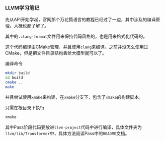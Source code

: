 ### LLVM学习笔记

先从API开始学起，官网那个万花筒语言的教程已经过了一边，其中涉及的编译原理，大概也都了解了。

其中的`.clang-format`文件用来保持代码风格的，也是用来格式化代码的。

这个代码编译由CMake管理，并且使用`clang`来编译。之前并没怎么使用过CMake，但是把文件目录结构丢给大模型就可以了。

编译命令
```bash
mkdir build
cd build
cmake ..
make
```
并且尝试使用`xmake`来构建，在`xmake`分支下，包含了`xmake`的构建脚本。

只需在根目录下执行
```bash
xmake
```



其中Pass阶段代码要放进`llvm-project`代码中进行编译，具体文件夹为`llvm/lib/Transformer`中，具体方法阅读Pass中的`README`文档。